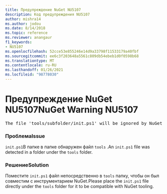 ```yaml
---
title: Предупреждение NuGet NU5107
description: Код предупреждения NU5107
author: mishra14
ms.author: jodou
ms.date: 8/14/2018
ms.topic: reference
ms.reviewer: anangaur
f1_keywords:
- NU5107
ms.openlocfilehash: 52cce53e855246e14d9a33798f11533179a40fbf
ms.sourcegitcommit: ee6c3f203648a5561c809db54ebeb1d0f0598b68
ms.translationtype: MT
ms.contentlocale: ru-RU
ms.lasthandoff: 01/26/2021
ms.locfileid: "98778030"
---
```

# <a name="nuget-warning-nu5107"></a><span data-ttu-id="36be8-103">Предупреждение NuGet NU5107</span><span class="sxs-lookup"><span data-stu-id="36be8-103">NuGet Warning NU5107</span></span>
<pre>The file 'tools/subfolder/init.ps1' will be ignored by NuGet because it is not directly under 'tools' folder. Place the file directly under 'tools' folder.</pre>

### <a name="issue"></a><span data-ttu-id="36be8-104">Проблема</span><span class="sxs-lookup"><span data-stu-id="36be8-104">Issue</span></span>

<span data-ttu-id="36be8-105">`init.ps1`В папке в папке обнаружен файл `tools` .</span><span class="sxs-lookup"><span data-stu-id="36be8-105">An `init.ps1` file was detected in a folder under the `tools` folder.</span></span>


### <a name="solution"></a><span data-ttu-id="36be8-106">Решение</span><span class="sxs-lookup"><span data-stu-id="36be8-106">Solution</span></span>

<span data-ttu-id="36be8-107">Поместите `init.ps1` файл непосредственно в `tools` папку, чтобы он был совместим с инструментарием NuGet.</span><span class="sxs-lookup"><span data-stu-id="36be8-107">Please place the `init.ps1` file directly under the `tools` folder for it to be compatible with NuGet tooling.</span></span>

